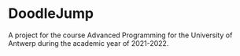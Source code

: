 # DoodleJump
A project for the course Advanced Programming for the University of Antwerp during the academic year of 2021-2022.
